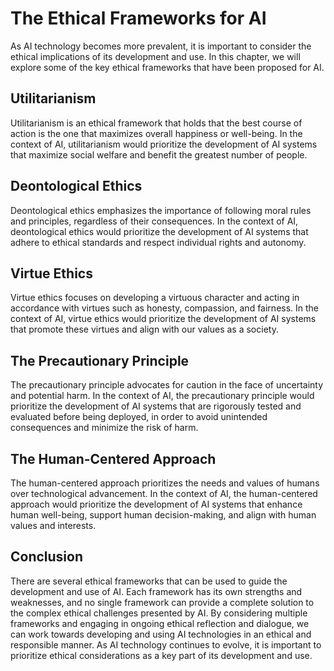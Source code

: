 The Ethical Frameworks for AI
===========================================================================

As AI technology becomes more prevalent, it is important to consider the ethical implications of its development and use. In this chapter, we will explore some of the key ethical frameworks that have been proposed for AI.

Utilitarianism
--------------

Utilitarianism is an ethical framework that holds that the best course of action is the one that maximizes overall happiness or well-being. In the context of AI, utilitarianism would prioritize the development of AI systems that maximize social welfare and benefit the greatest number of people.

Deontological Ethics
--------------------

Deontological ethics emphasizes the importance of following moral rules and principles, regardless of their consequences. In the context of AI, deontological ethics would prioritize the development of AI systems that adhere to ethical standards and respect individual rights and autonomy.

Virtue Ethics
-------------

Virtue ethics focuses on developing a virtuous character and acting in accordance with virtues such as honesty, compassion, and fairness. In the context of AI, virtue ethics would prioritize the development of AI systems that promote these virtues and align with our values as a society.

The Precautionary Principle
---------------------------

The precautionary principle advocates for caution in the face of uncertainty and potential harm. In the context of AI, the precautionary principle would prioritize the development of AI systems that are rigorously tested and evaluated before being deployed, in order to avoid unintended consequences and minimize the risk of harm.

The Human-Centered Approach
---------------------------

The human-centered approach prioritizes the needs and values of humans over technological advancement. In the context of AI, the human-centered approach would prioritize the development of AI systems that enhance human well-being, support human decision-making, and align with human values and interests.

Conclusion
----------

There are several ethical frameworks that can be used to guide the development and use of AI. Each framework has its own strengths and weaknesses, and no single framework can provide a complete solution to the complex ethical challenges presented by AI. By considering multiple frameworks and engaging in ongoing ethical reflection and dialogue, we can work towards developing and using AI technologies in an ethical and responsible manner. As AI technology continues to evolve, it is important to prioritize ethical considerations as a key part of its development and use.
